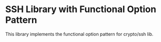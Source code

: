 # SSH Library with Functional Option Pattern

This library implements the functional option pattern for crypto/ssh lib.

